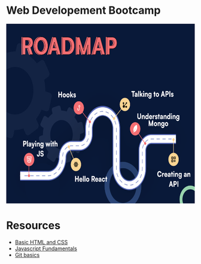 # Web Developement Bootcamp  

<img src = "roadmap.png" height = "480" >

# Resources

* [Basic HTML and CSS](https://www.freecodecamp.org/learn/responsive-web-design/)
* [Javascript Fundamentals](https://youtu.be/w-VeNiSF_bo)
* [Git basics](https://youtu.be/_iWGbWs7cp0)